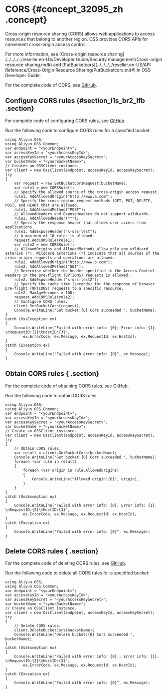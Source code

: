 # CORS {#concept_32095_zh .concept}

Cross-origin resource sharing \(CORS\) allows web applications to access resources that belong to another region. OSS provides CORS APIs for convenient cross-origin access control.

For more information, see [Cross-origin resource sharing](../../../../reseller.en-US/Developer Guide/Security management/Cross-origin resource sharing.md#) and [PutBucketcors](../../../../reseller.en-US/API Reference/Cross-Origin Resource Sharing/PutBucketcors.md#) in OSS Developer Guide.

For the complete code of CORS, see [GitHub](https://github.com/aliyun/aliyun-oss-go-sdk/blob/master/sample/bucket_cors.go).

## Configure CORS rules {#section_i1s_br2_lfb .section}

For complete code of configuring CORS rules, see [GitHub](https://github.com/aliyun/aliyun-oss-csharp-sdk/blob/master/samples/Samples/SetBucketCorsSample.cs).

Run the following code to configure CORS rules for a specified bucket:

```
using Aliyun.OSS;
using Aliyun.OSS.Common;
var endpoint = "<yourEndpoint>";
var accessKeyId = "<yourAccessKeyId>";
var accessKeySecret = "<yourAccessKeySecret>";
var bucketName = "<yourBucketName>";
// Creates an OSSClient instance.
var client = new OssClient(endpoint, accessKeyId, accessKeySecret);
try
{
    var request = new SetBucketCorsRequest(bucketName);
    var rule1 = new CORSRule();
    // Specify the allowed source of the cross-origin access request.
    rule1. AddAllowedOrigin("http://www.a.com");
    // Specify the cross-region request methods (GET, PUT, DELETE, POST, and HEAD) that are allowed.
    rule1. AddAllowedMethod("POST");
    // AllowedHeaders and ExposeHeaders do not support wildcards.
    rule1. AddAllowedHeader("*");
    // Specify the response header that allows user access from applications.
    rule1. AddExposeHeader("x-oss-test");
    // A maximum of 10 rules is allowed.
    request.AddCORSRule(rule1);
    var rule2 = new CORSRule();
    // AllowedOrigins and AllowedMethods allow only one wildcard asterisk (*). Wildcard asterisks (*) indicate that all sources of the cross-origin requests and operations are allowed.
    rule2. AddAllowedOrigin("http://www.b.com");
    rule2. AddAllowedMethod("GET");
    // Determine whether the header specified in the Access-Control-Headers in the pre-flight (OPTIONS) requests is allowed.
    rule2. AddExposeHeader("x-oss-test2");
    // Specify the cache time (seconds) for the response of browser pre-flight (OPTIONS) requests to a specific resource.
    rule2. MaxAgeSeconds = 100;
    request.AddCORSRule(rule2);
    // Configure CORS rules.
    client.SetBucketCors(request);
    Console.WriteLine("Set bucket:{0} Cors succeeded ", bucketName);
}
catch (OssException ex)
{
    Console.WriteLine("Failed with error info: {0}; Error info: {1}. \nRequestID:{2}\tHostID:{3}",
        ex.ErrorCode, ex.Message, ex.RequestId, ex.HostId);
}
catch (Exception ex)
{
    Console.WriteLine("Failed with error info: {0}", ex.Message);
}
```

## Obtain CORS rules { .section}

For the complete code of obtaining CORS rules, see [GitHub](https://github.com/aliyun/aliyun-oss-csharp-sdk/blob/master/samples/Samples/GetBucketCorsSample.cs).

Run the following code to obtain CORS rules:

```
using Aliyun.OSS;
using Aliyun.OSS.Common;
var endpoint = "<yourEndpoint>";
var accessKeyId = "<yourAccessKeyId>";
var accessKeySecret = "<yourAccessKeySecret>";
var bucketName = "<yourBucketName>";
// Create an OSSClient instance.
var client = new OssClient(endpoint, accessKeyId, accessKeySecret);
try
{
    // Obtain CORS rules.
    var result = client.GetBucketCors(bucketName);
    Console.WriteLine("Get bucket:{0} Cors succeeded ", bucketName);
    foreach (var rule in result)
    {
        foreach (var origin in rule.AllowedOrigins)
        {
            Console.WriteLine("Allowed origin:{0}", origin);
        }
    }
}
catch (OssException ex)
{
    Console.WriteLine("Failed with error info: {0}; Error info: {1}. \nRequestID:{2}\tHostID:{3}",
        ex.ErrorCode, ex.Message, ex.RequestId, ex.HostId);
}
catch (Exception ex)
{
    Console.WriteLine("Failed with error info: {0}", ex.Message);
}
```

## Delete CORS rules { .section}

For the complete code of deleting CORS rules, see [GitHub](https://github.com/aliyun/aliyun-oss-csharp-sdk/blob/master/samples/Samples/DeleteBucketCorsSample.cs).

Run the following code to delete all CORS rules for a specified bucket:

```
using Aliyun.OSS;
using Aliyun.OSS.Common;
var endpoint = "<yourEndpoint>";
var accessKeyId = "<yourAccessKeyId>";
var accessKeySecret = "<yourAccessKeySecret>";
var bucketName = "<yourBucketName>";
// Create an OSSClient instance.
var client = new OssClient(endpoint, accessKeyId, accessKeySecret);
try
{
    // Delete CORS rules.
    client.DeleteBucketCors(bucketName);
    Console.WriteLine("Delete bucket:{0} Cors succeeded ", bucketName);
}
catch (OssException ex)
{
    Console.WriteLine("Failed with error info: {0} ; Error info: {1}. \nRequestID:{2}\tHostID:{3}",
        ex.ErrorCode, ex.Message, ex.RequestId, ex.HostId);
}
catch (Exception ex)
{
    Console.WriteLine("Failed with error info: {0}", ex.Message);
}
```

